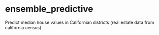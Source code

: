 # ensemble_predictive
Predict median house values in Californian districts (real estate data from california census)
